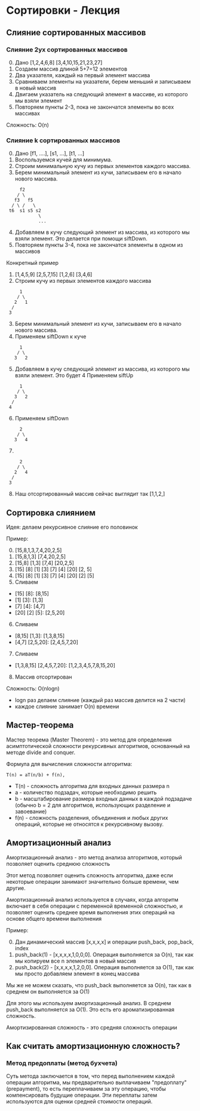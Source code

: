 # Сортировки - Лекция

## Слияние сортированных массивов

### Слияние 2ух сортированных массивов

0. Дано [1,2,4,6,8] [3,4,10,15,21,23,27]
1. Создаем массив длиной 5+7=12 элементов
2. Два указателя, каждый на первый элемент массива
3. Сравниваем элементы на указатели, берем меньший и записываем в новый массив
4. Двигаем указатель на следующий элемент в массиве, из которого мы взяли элемент
5. Повторяем пункты 2-3, пока не закончатся элементы во всех массивах

Сложность: O(n)

### Слияние k сортированных массивов

0. Дано [f1, ....], [s1, ...], [t1, ...]
1. Воспользуемся кучей для минимума.
2. Строим минимальную кучу из первых элементов каждого массива.
3. Берем минимальный элемент из кучи, записываем его в начало нового массива.

```
     f2
    / \
   f3   f5
  / \ /   \
 t6  s1 s5 s2
            \
            ...
```

4. Добавляем в кучу следующий элемент из массива, из которого мы взяли элемент.
   Это делается при помощи siftDown.
5. Повторяем пункты 3-4, пока не закончатся элементы в одном из массивов

Конкретный пример

1. [1,4,5,9] [2,5,7,15] [1,2,6] [3,4,6]
2. Строим кучу из первых элементов каждого массива

```
     1
    / \
   2   1
  /
 3
```

3. Берем минимальный элемент из кучи, записываем его в начало нового массива.
4. Применяем siftDown к куче

```
     1
    / \
   3   2

```

5. Добавляем в кучу следующий элемент из массива, из которого мы взяли элемент. Это будет 4
   Применяем siftUp

```
     1
    / \
   3   2
  /
 4
```

6. Применяем siftDown

```
     2
    / \
   3   4
```

7.

```
     2
    / \
   2   4
  /
 3
```

8. Наш отсортированный массив сейчас выглядит так [1,1,2,]

## Сортировка слиянием

Идея: делаем рекурсивное слияние его половинок

Пример:

0. [15,8,1,3,7,4,20,2,5]
1. [15,8,1,3] [7,4,20,2,5]
2. [15,8] [1,3] [7,4] [20,2,5]
3. [15] [8] [1] [3] [7] [4] [20] [2, 5]
4. [15] [8] [1] [3] [7] [4] [20] [2] [5]
5. Сливаем

- [15] [8]: [8,15]
- [1] [3]: [1,3]
- [7] [4]: [4,7]
- [20] [2] [5]: [2,5,20]

6. Сливаем

- [8,15] [1,3]: [1,3,8,15]
- [4,7] [2,5,20]: [2,4,5,7,20]

7. Сливаем

- [1,3,8,15] [2,4,5,7,20]: [1,2,3,4,5,7,8,15,20]

8. Массив отсортирован

Сложность: O(nlogn)

- logn раз делаем слияние (каждый раз массив делится на 2 части)
- каждое слияние занимает O(n) времени

## Мастер-теорема

Мастер теорема (Master Theorem) - это метод для определения
асимптотической сложности рекурсивных алгоритмов,
основанный на методе divide and conquer.

Формула для вычисления сложности алгоритма:

```
T(n) = aT(n/b) + f(n),
```

- T(n) - сложность алгоритма для входных данных размера n
- a - количество подзадач, которые необходимо решить
- b - масштабирование размера входных данных в каждой подзадаче
  (обычно b = 2 для алгоритмов, использующих разделение и завоевание)
- f(n) - сложность разделения, объединения и любых других операций,
  которые не относятся к рекурсивному вызову.

## Амортизационный анализ

Амортизационный анализ - это метод анализа алгоритмов, который позволяет оценить среднюю сложность

Этот метод позволяет оценить сложность алгоритма,
даже если некоторые операции занимают значительно больше времени, чем другие.

Амортизационный анализ используется в случаях,
когда алгоритм включает в себя операции с переменной временной сложностью,
и позволяет оценить среднее время выполнения этих операций на основе общего времени выполнения

Пример:

0. Дан динамический массив [x,x,x,x] и операции push_back, pop_back, index
1. push_back(1) - [x,x,x,x,1,0,0,0]. Операция выполняется за O(n), так как мы копируем все n элементов в новый массив
2. push_back(2) - [x,x,x,x,1,2,0,0]. Операция выполняется за O(1), так как мы просто добавляем элемент в конец массива

Мы же не можем сказать, что push_back выполняется за O(n), так как в среднем он выполняется за O(1)

Для этого мы используем амортизационный анализ. В среднем push_back выполняется за O(1).
Это есть его ароматизированная сложность.

Амортизированная сложность - это средняя сложность операции

## Как считать амортизационную сложность?

### Метод предоплаты (метод бухчета)

Суть метода заключается в том, что перед выполнением каждой операции алгоритма,
мы предварительно выплачиваем "предоплату" (prepayment),
то есть переплачиваем за эту операцию, чтобы компенсировать будущие операции.
Эти переплаты затем используются для оценки средней стоимости операций.

